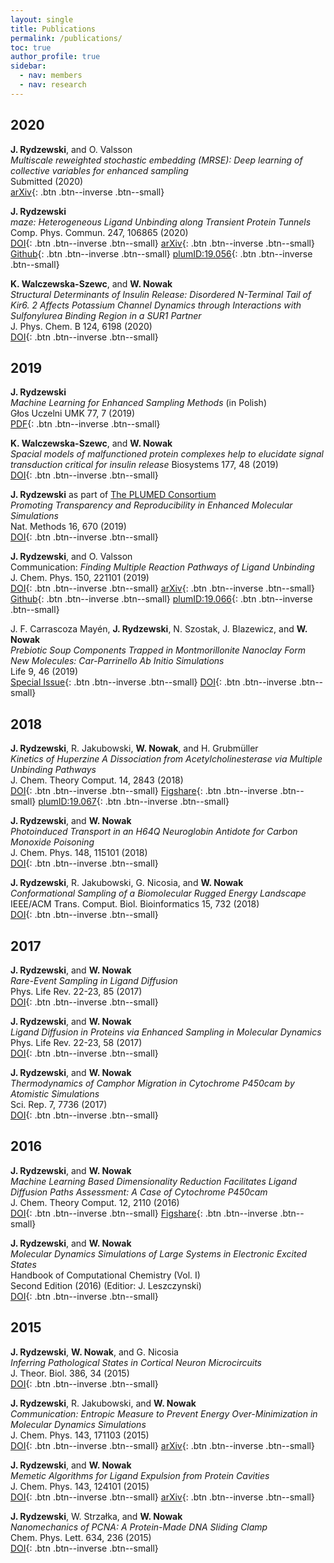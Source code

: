 ```yaml
---
layout: single
title: Publications
permalink: /publications/
toc: true
author_profile: true
sidebar:
  - nav: members
  - nav: research
---
```


## 2020
__J. Rydzewski__, and O. Valsson  
*Multiscale reweighted stochastic embedding (MRSE): Deep learning of collective variables for enhanced sampling*  
Submitted (2020)  
[arXiv](https://arxiv.org/abs/2007.06377){: .btn .btn--inverse .btn--small}

__J. Rydzewski__  
*maze: Heterogeneous Ligand Unbinding along Transient Protein Tunnels*  
Comp. Phys. Commun. 247, 106865 (2020)  
[DOI](https://doi.org/10.1016/j.cpc.2019.106865){: .btn .btn--inverse .btn--small}
[arXiv](https://arxiv.org/abs/1904.03929){: .btn .btn--inverse .btn--small}
[Github](https://github.com/maze-code/plumed2-maze){: .btn .btn--inverse .btn--small}
[plumID:19.056](https://www.plumed-nest.org/eggs/19/056/){: .btn .btn--inverse .btn--small}  

__K. Walczewska-Szewc__, and __W. Nowak__  
*Structural Determinants of Insulin Release: Disordered N-Terminal Tail of Kir6. 2 Affects Potassium Channel Dynamics through Interactions with Sulfonylurea Binding Region in a SUR1 Partner*  
J. Phys. Chem. B 124, 6198 (2020)  
[DOI](https://pubs.acs.org/doi/10.1021/acs.jpcb.0c02720){: .btn .btn--inverse .btn--small}

## 2019
__J. Rydzewski__  
*Machine Learning for Enhanced Sampling Methods* (in Polish)  
Głos Uczelni UMK 77, 7 (2019)  
[PDF](/assets/pubs/GU_2019-07-10_jr.pdf){: .btn .btn--inverse .btn--small}  

__K. Walczewska-Szewc__, and __W. Nowak__  
*Spacial models of malfunctioned protein complexes help to elucidate signal transduction critical for insulin release*
Biosystems 177, 48 (2019)  
[DOI](https://doi.org/10.1016/j.biosystems.2018.11.001){: .btn .btn--inverse .btn--small} 


__J. Rydzewski__ as part of [The PLUMED Consortium](https://www.plumed-nest.org/consortium.html)  
*Promoting Transparency and Reproducibility in Enhanced Molecular Simulations*  
Nat. Methods 16, 670 (2019)  
[DOI](https://doi.org/10.1038/s41592-019-0506-8){: .btn .btn--inverse .btn--small}

__J. Rydzewski__, and O. Valsson  
Communication: *Finding Multiple Reaction Pathways of Ligand Unbinding*  
J. Chem. Phys. 150, 221101 (2019)  
[DOI](https://doi.org/10.1063/1.5108638){: .btn .btn--inverse .btn--small}
[arXiv](https://arxiv.org/abs/1808.08089){: .btn .btn--inverse .btn--small}
[Github](https://github.com/maze-code/plumed2-maze){: .btn .btn--inverse .btn--small}
[plumID:19.066](https://www.plumed-nest.org/eggs/19/066/){: .btn .btn--inverse .btn--small}

J. F. Carrascoza Mayén, __J. Rydzewski__, N. Szostak, J. Blazewicz, and __W. Nowak__  
*Prebiotic Soup Components Trapped in Montmorillonite Nanoclay Form New Molecules: Car-Parrinello Ab Initio Simulations*  
Life 9, 46 (2019)  
[Special Issue](https://www.mdpi.com/journal/life/special_issues/Prebiotic_Chemistry){: .btn .btn--inverse .btn--small}
[DOI](https://doi.org/10.3390/life9020046){: .btn .btn--inverse .btn--small}

## 2018
__J. Rydzewski__, R. Jakubowski, __W. Nowak__, and H. Grubmüller  
*Kinetics of Huperzine A Dissociation from Acetylcholinesterase via Multiple Unbinding Pathways*  
J. Chem. Theory Comput. 14, 2843 (2018)  
[DOI](https://doi.org/10.1021/acs.jctc.8b00173){: .btn .btn--inverse .btn--small}
[Figshare](https://figshare.com/articles/Kinetics_of_Huperzine_A_Dissociation_from_Acetylcholinesterase_via_Multiple_Unbinding_Pathways/6333965){: .btn .btn--inverse .btn--small}
[plumID:19.067](https://www.plumed-nest.org/eggs/19/067/){: .btn .btn--inverse .btn--small}

__J. Rydzewski__, and __W. Nowak__  
*Photoinduced Transport in an H64Q Neuroglobin Antidote for Carbon Monoxide Poisoning*  
J. Chem. Phys. 148, 115101 (2018)  
[DOI](https://doi.org/10.1063/1.5013659){: .btn .btn--inverse .btn--small}

__J. Rydzewski__, R. Jakubowski, G. Nicosia, and __W. Nowak__  
*Conformational Sampling of a Biomolecular Rugged Energy Landscape*  
IEEE/ACM Trans. Comput. Biol. Bioinformatics 15, 732 (2018)  
[DOI](https://doi.org/10.1109/TCBB.2016.2634008){: .btn .btn--inverse .btn--small}

## 2017
__J. Rydzewski__, and __W. Nowak__  
*Rare-Event Sampling in Ligand Diffusion*  
Phys. Life Rev. 22-23, 85 (2017)  
[DOI](https://doi.org/10.1016/j.plrev.2017.08.011){: .btn .btn--inverse .btn--small}

__J. Rydzewski__, and __W. Nowak__  
*Ligand Diffusion in Proteins via Enhanced Sampling in Molecular Dynamics*  
Phys. Life Rev. 22-23, 58 (2017)  
[DOI](https://doi.org/10.1016/j.plrev.2017.03.003){: .btn .btn--inverse .btn--small}

__J. Rydzewski__, and __W. Nowak__  
*Thermodynamics of Camphor Migration in Cytochrome P450cam by Atomistic Simulations*  
Sci. Rep. 7, 7736 (2017)  
[DOI](https://doi.org/10.1038/s41598-017-07993-0){: .btn .btn--inverse .btn--small}

## 2016
__J. Rydzewski__, and __W. Nowak__  
*Machine Learning Based Dimensionality Reduction Facilitates Ligand Diffusion Paths Assessment: A Case of Cytochrome P450cam*  
J. Chem. Theory Comput. 12, 2110 (2016)  
[DOI](https://doi.org/10.1021/acs.jctc.6b00212){: .btn .btn--inverse .btn--small}
[Figshare](https://figshare.com/articles/Machine_Learning_Based_Dimensionality_Reduction_Facilitates_Ligand_Diffusion_Paths_Assessment_A_Case_of_Cytochrome_P450cam/3125365){: .btn .btn--inverse .btn--small}

__J. Rydzewski__, and __W. Nowak__  
*Molecular Dynamics Simulations of Large Systems in Electronic Excited States*  
Handbook of Computational Chemistry (Vol. I)  
Second Edition (2016) (Editior: J. Leszczynski)  
[DOI](https://doi.org/10.1007/978-94-007-6169-8_49-1){: .btn .btn--inverse .btn--small}

## 2015
__J. Rydzewski__, __W. Nowak__, and G. Nicosia  
*Inferring Pathological States in Cortical Neuron Microcircuits*  
J. Theor. Biol. 386, 34 (2015)  
[DOI](https://doi.org/10.1016/j.jtbi.2015.09.004){: .btn .btn--inverse .btn--small}

__J. Rydzewski__, R. Jakubowski, and __W. Nowak__  
*Communication: Entropic Measure to Prevent Energy Over-Minimization in Molecular Dynamics Simulations*  
J. Chem. Phys. 143, 171103 (2015)  
[DOI](https://doi.org/10.1063/1.4935370){: .btn .btn--inverse .btn--small}
[arXiv](https://arxiv.org/abs/1507.01118){: .btn .btn--inverse .btn--small}

__J. Rydzewski__, and __W. Nowak__  
*Memetic Algorithms for Ligand Expulsion from Protein Cavities*  
J. Chem. Phys. 143, 124101 (2015)  
[DOI](https://doi.org/10.1063/1.4931181){: .btn .btn--inverse .btn--small}
[arXiv](https://arxiv.org/abs/1507.00150){: .btn .btn--inverse .btn--small}

__J. Rydzewski__, W. Strzałka, and __W. Nowak__  
*Nanomechanics of PCNA: A Protein-Made DNA Sliding Clamp*  
Chem. Phys. Lett. 634, 236 (2015)  
[DOI](https://doi.org/10.1016/j.cplett.2015.06.027){: .btn .btn--inverse .btn--small}

